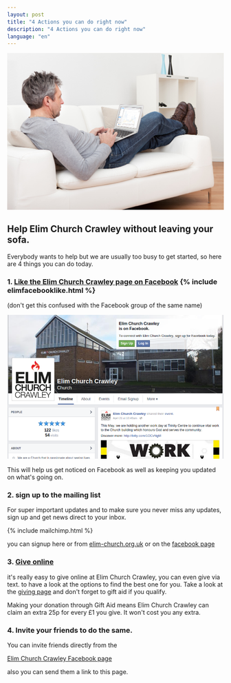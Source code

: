 ```yaml
---
layout: post
title: "4 Actions you can do right now"
description: "4 Actions you can do right now"
language: "en"
---
```


![Cover](/assets/img/posts/Man-on-a-sofa-using-analytics.jpeg)

## Help Elim Church Crawley without leaving your sofa.

Everybody wants to help but we are usually too busy to get started, so here are 4 things you can do today.
<!-- more -->

### 1. [Like the Elim Church Crawley page on Facebook](https://facebook.com/elimchurchcrawley) {% include elimfacebooklike.html %} 

(don't get this confused with the Facebook group of the same name)

[![Elim Church Crawley Facebook Page](/assets/img/posts/elimfb.png "Elim Church Crawley Facebook Page")](https://facebook.com/elimchurchcrawley)

This will help us get noticed on Facebook as well as keeping you updated on what's going on.


### 2. sign up to the mailing list

For super important updates and to make sure you never miss any updates, sign up and get news direct to your inbox.

{% include mailchimp.html %}

you can signup here or from [elim-church.org.uk](http://elim-church.org.uk) or on the [facebook page](https://facebook.com/elimchurchcrawley)


### 3. [Give online](http://elim-church.org.uk/giving)


it's really easy to give online at Elim Church Crawley, you can even give via text.
to have a look at the options to find the best one for you.
Take a look at the [giving page](http://elim-church.org.uk/giving) and don't forget to gift aid if you qualify.

Making your donation through Gift Aid means Elim Church Crawley can claim an extra 25p for every £1 you give.
It won't cost you any extra.


### 4. Invite your friends to do the same.

You can invite friends directly from the 

[Elim Church Crawley Facebook page](https://facebook.com/elimchurchcrawley)

also you can send them a link to this page.